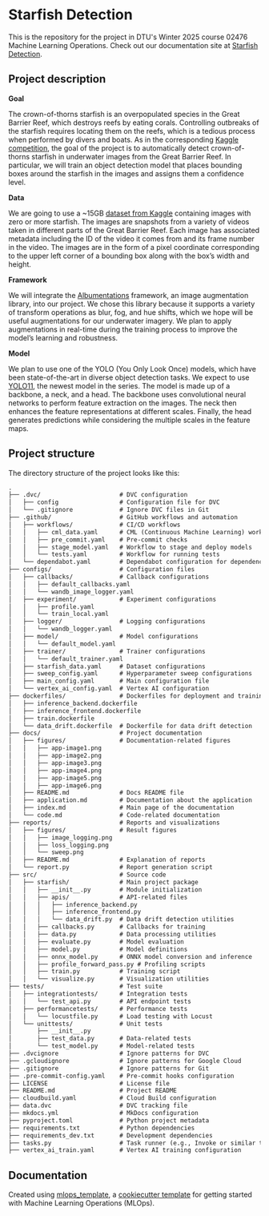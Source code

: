 # Starfish Detection
This is the repository for the project in DTU's Winter 2025 course 02476 Machine Learning Operations. Check out our documentation site at [Starfish Detection](https://mmmmaja.github.io/starfishDetection/).

## Project description

**Goal**

The crown-of-thorns starfish is an overpopulated species in the Great Barrier Reef, which destroys reefs by eating corals. Controlling outbreaks of the starfish requires locating them on the reefs, which is a tedious process when performed by divers and boats. As in the corresponding [Kaggle competition](https://www.kaggle.com/competitions/tensorflow-great-barrier-reef/overview), the goal of the project is to automatically detect crown-of-thorns starfish in underwater images from the Great Barrier Reef. In particular, we will train an object detection model that places bounding boxes around the starfish in the images and assigns them a confidence level.

**Data**

We are going to use a ~15GB [dataset from Kaggle](https://www.kaggle.com/competitions/tensorflow-great-barrier-reef/data) containing images with zero or more starfish. The images are snapshots from a variety of videos taken in different parts of the Great Barrier Reef. Each image has associated metadata including the ID of the video it comes from and its frame number in the video. The images are in the form of a pixel coordinate corresponding to the upper left corner of a bounding box along with the box’s width and height.

**Framework**

We will integrate the [Albumentations](https://albumentations.ai) framework, an image augmentation library, into our project. We chose this library because it supports a variety of transform operations as blur, fog, and hue shifts, which we hope will be useful augmentations for our underwater imagery. We plan to apply augmentations in real-time during the training process to improve the model’s learning and robustness.

**Model**

We plan to use one of the YOLO (You Only Look Once) models, which have been state-of-the-art in diverse object detection tasks. We expect to use [YOLO11](https://docs.ultralytics.com/models/yolo11/#citations-and-acknowledgements), the newest model in the series. The model is made up of a backbone, a neck, and a head. The backbone uses convolutional neural networks to perform feature extraction on the images. The neck then enhances the feature representations at different scales. Finally, the head generates predictions while considering the multiple scales in the feature maps.


## Project structure

The directory structure of the project looks like this:
```txt
.
├── .dvc/                      # DVC configuration
│   ├── config                 # Configuration file for DVC
│   └── .gitignore             # Ignore DVC files in Git
├── .github/                   # GitHub workflows and automation
│   ├── workflows/             # CI/CD workflows
│   │   ├── cml_data.yaml      # CML (Continuous Machine Learning) workflow
│   │   ├── pre_commit.yaml    # Pre-commit checks
│   │   ├── stage_model.yaml   # Workflow to stage and deploy models
│   │   └── tests.yaml         # Workflow for running tests
│   └── dependabot.yaml        # Dependabot configuration for dependency updates
├── configs/                   # Configuration files
│   ├── callbacks/             # Callback configurations
│   │   ├── default_callbacks.yaml
│   │   └── wandb_image_logger.yaml
│   ├── experiment/            # Experiment configurations
│   │   ├── profile.yaml
│   │   └── train_local.yaml
│   ├── logger/                # Logging configurations
│   │   └── wandb_logger.yaml
│   ├── model/                 # Model configurations
│   │   └── default_model.yaml
│   ├── trainer/               # Trainer configurations
│   │   └── default_trainer.yaml
│   ├── starfish_data.yaml     # Dataset configurations
│   ├── sweep_config.yaml      # Hyperparameter sweep configurations
│   ├── main_config.yaml       # Main configuration file
│   └── vertex_ai_config.yaml  # Vertex AI configuration
├── dockerfiles/               # Dockerfiles for deployment and training
│   ├── inference_backend.dockerfile
│   ├── inference_frontend.dockerfile
│   ├── train.dockerfile
│   └── data_drift.dockerfile  # Dockerfile for data drift detection
├── docs/                      # Project documentation
│   ├── figures/               # Documentation-related figures
│   │   ├── app-image1.png
│   │   ├── app-image2.png
│   │   ├── app-image3.png
│   │   ├── app-image4.png
│   │   ├── app-image5.png
│   │   ├── app-image6.png
│   ├── README.md              # Docs README file
│   ├── application.md         # Documentation about the application
│   ├── index.md               # Main page of the documentation
│   └── code.md                # Code-related documentation
├── reports/                   # Reports and visualizations
│   ├── figures/               # Result figures
│   │   ├── image_logging.png
│   │   ├── loss_logging.png
│   │   └── sweep.png
│   ├── README.md              # Explanation of reports
│   └── report.py              # Report generation script
├── src/                       # Source code
│   ├── starfish/              # Main project package
│   │   ├── __init__.py        # Module initialization
│   │   ├── apis/              # API-related files
│   │   │   ├── inference_backend.py
│   │   │   ├── inference_frontend.py
│   │   │   └── data_drift.py  # Data drift detection utilities
│   │   ├── callbacks.py       # Callbacks for training
│   │   ├── data.py            # Data processing utilities
│   │   ├── evaluate.py        # Model evaluation
│   │   ├── model.py           # Model definitions
│   │   ├── onnx_model.py      # ONNX model conversion and inference
│   │   ├── profile_forward_pass.py # Profiling scripts
│   │   ├── train.py           # Training script
│   │   └── visualize.py       # Visualization utilities
├── tests/                     # Test suite
│   ├── integrationtests/      # Integration tests
│   │   └── test_api.py        # API endpoint tests
│   ├── performancetests/      # Performance tests
│   │   └── locustfile.py      # Load testing with Locust
│   └── unittests/             # Unit tests
│       ├── __init__.py
│       ├── test_data.py       # Data-related tests
│       └── test_model.py      # Model-related tests
├── .dvcignore                 # Ignore patterns for DVC
├── .gcloudignore              # Ignore patterns for Google Cloud
├── .gitignore                 # Ignore patterns for Git
├── .pre-commit-config.yaml    # Pre-commit hooks configuration
├── LICENSE                    # License file
├── README.md                  # Project README
├── cloudbuild.yaml            # Cloud Build configuration
├── data.dvc                   # DVC tracking file
├── mkdocs.yml                 # MkDocs configuration
├── pyproject.toml             # Python project metadata
├── requirements.txt           # Python dependencies
├── requirements_dev.txt       # Development dependencies
├── tasks.py                   # Task runner (e.g., Invoke or similar tools)
├── vertex_ai_train.yaml       # Vertex AI training configuration

```

## Documentation

Created using [mlops_template](https://github.com/SkafteNicki/mlops_template),
a [cookiecutter template](https://github.com/cookiecutter/cookiecutter) for getting
started with Machine Learning Operations (MLOps).
